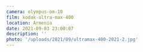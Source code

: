```yaml
---
camera: olympus-om-10
film: kodak-ultra-max-400
location: Armenia
date: 2021-09-03 23:00:07
description: ''
photo: '/uploads/2021/09/ultramax-400-2021-2.jpg'
---
```


